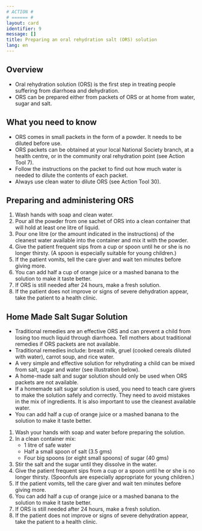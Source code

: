 ```yaml
---
# ACTION #
# ====== #
layout: card
identifier: 9
message: []
title: Preparing an oral rehydration salt (ORS) solution
lang: en
---
```


## Overview

- Oral rehydration solution (ORS) is the first step in treating people suffering from diarrhoea and dehydration.
- ORS can be prepared either from packets of ORS or at home from water, sugar and salt.

## What you need to know

- ORS comes in small packets in the form of a powder. It needs to be diluted before use.
- ORS packets can be obtained at your local National Society branch, at a health centre, or in the community oral rehydration point (see Action Tool 7).
- Follow the instructions on the packet to find out how much water is needed to dilute the contents of each packet.
- Always use clean water to dilute ORS (see Action Tool 30).

## Preparing and administering ORS

1. Wash hands with soap and clean water.
2. Pour all the powder from one sachet of ORS into a clean container that will hold at least one litre of liquid.
3. Pour one litre (or the amount indicated in the instructions) of the cleanest water available into the container and mix it with the powder.
4. Give the patient frequent sips from a cup or spoon until he or she is no longer thirsty. (A spoon is especially suitable for young children.)
5. If the patient vomits, tell the care giver and wait ten minutes before giving more.
6. You can add half a cup of orange juice or a mashed banana to the solution to make it taste better.
7. If ORS is still needed after 24 hours, make a fresh solution.
8. If the patient does not improve or signs of severe dehydration appear, take the patient to a health clinic.


## Home Made Salt Sugar Solution

- Traditional remedies are an effective ORS and can prevent a child from losing too much liquid through diarrhoea. Tell mothers about traditional remedies if ORS packets are not available.
- Traditional remedies include: breast milk, gruel (cooked cereals diluted with water), carrot soup, and rice water.
- A very simple and effective solution for rehydrating a child can be mixed from salt, sugar and water (see illustration below).
- A home-made salt and sugar solution should only be used when ORS packets are not available.
- If a homemade salt sugar solution is used, you need to teach care givers to make the solution safely and correctly. They need to avoid mistakes in the mix of ingredients. It is also important to use the cleanest available water.
- You can add half a cup of orange juice or a mashed banana to the solution to make it taste better.

1. Wash your hands with soap and water before preparing the solution.
2. In a clean container mix:
    - 1 litre of safe water
    - Half a small spoon of salt (3.5 gms)
    - Four big spoons (or eight small spoons) of sugar (40 gms)
3. Stir the salt and the sugar until they dissolve in the water.
4. Give the patient frequent sips from a cup or a spoon until he or she is no longer thirsty. (Spoonfuls are especially appropriate for young children.)
5. If the patient vomits, tell the care giver and wait ten minutes before giving more.
6. You can add half a cup of orange juice or a mashed banana to the solution to make it taste better.
7. If ORS is still needed after 24 hours, make a fresh solution.
8. If the patient does not improve or signs of severe dehydration appear, take the patient to a health clinic.
